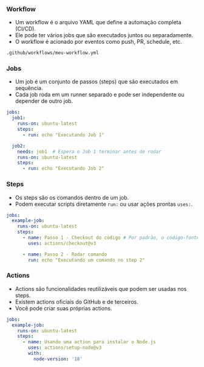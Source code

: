 ### Workflow

- Um workflow é o arquivo YAML que define a automação completa (CI/CD).
- Ele pode ter vários jobs que são executados juntos ou separadamente.
- O workflow é acionado por eventos como push, PR, schedule, etc.

```sh
.github/workflows/meu-workflow.yml
```

### Jobs

- Um job é um conjunto de passos (steps) que são executados em sequência.
- Cada job roda em um runner separado e pode ser independente ou depender de outro job.

```yaml
jobs:
  job1:
    runs-on: ubuntu-latest
    steps:
      - run: echo "Executando Job 1"

  job2:
    needs: job1  # Espera o Job 1 terminar antes de rodar
    runs-on: ubuntu-latest
    steps:
      - run: echo "Executando Job 2"
```

### Steps

- Os steps são os comandos dentro de um job.
- Podem executar scripts diretamente `run:` ou usar ações prontas `uses:`.

```yaml
jobs:
  example-job:
    runs-on: ubuntu-latest
    steps:
      - name: Passo 1 - Checkout do código # Por padrão, o código-fonte do repositório não é automaticamente baixado pelo GitHub Actions, por isso usar a actions/checkout é importante.
        uses: actions/checkout@v3

      - name: Passo 2 - Rodar comando
        run: echo "Executando um comando no step 2"
```

### Actions

- Actions são funcionalidades reutilizáveis que podem ser usadas nos steps.
- Existem actions oficiais do GitHub e de terceiros.
- Você pode criar suas próprias actions.

```yaml
jobs:
  example-job:
    runs-on: ubuntu-latest
    steps:
      - name: Usando uma action para instalar o Node.js
        uses: actions/setup-node@v3
        with:
          node-version: '18'
```